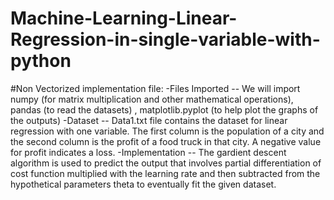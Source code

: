 # Machine-Learning-Linear-Regression-in-single-variable-with-python

#Non Vectorized implementation file:
-Files Imported --
We will import numpy (for matrix multiplication and other mathematical operations), pandas (to read the datasets) , matplotlib.pyplot (to help plot the graphs of the outputs)
-Dataset --
Data1.txt file contains the dataset for linear regression with one variable. The first column is the population of a city and the second column is the profit of a food truck in that city. A negative value for profit indicates a loss.
-Implementation --
The gardient descent algorithm is used to predict the output that involves partial differentiation of cost function multiplied with the learning rate and then subtracted from the hypothetical parameters theta to eventually fit the given dataset.
